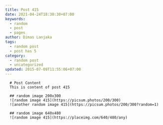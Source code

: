 ```yaml
---
title: Post 415
date: 2021-04-24T18:30:30+07:00
keywords:
  - random
  - post
  - pages
author: Dimas Lanjaka
tags:
  - random post
  - post has 5
category:
  - random post
  - uncategorized
updated: 2015-07-09T11:55:06+07:00
---
```


      # Post Content
      This is content of post 415

      ## random image 200x300
      ![random image 415](https://picsum.photos/200/300)
      ![another random image 415](https://picsum.photos/200/300?random=1)

      ## random image 640x480
      ![random image 415](https://placeimg.com/640/480/any)
      